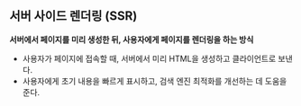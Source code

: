 ## 서버 사이드 렌더링 (SSR)
**서버에서 페이지를 미리 생성한 뒤, 사용자에게 페이지를 렌더링을 하는 방식**

- 사용자가 페이지에 접속할 때, 서버에서 미리 HTML을 생성하고 클라이언트로 보낸다.
- 사용자에게 초기 내용을 빠르게 표시하고, 검색 엔진 최적화를 개선하는 데 도움을 준다.
